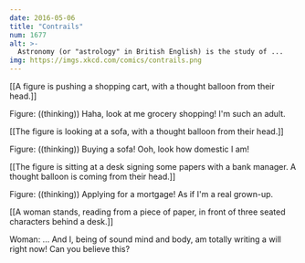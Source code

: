```yaml
---
date: 2016-05-06
title: "Contrails"
num: 1677
alt: >-
  Astronomy (or "astrology" in British English) is the study of ...
img: https://imgs.xkcd.com/comics/contrails.png
---
```

[[A figure is pushing a shopping cart, with a thought balloon from their head.]]

Figure: ((thinking)) Haha, look at me grocery shopping! I'm such an adult. 

[[The figure is looking at a sofa, with a thought balloon from their head.]]

Figure: ((thinking)) Buying a sofa! Ooh, look how domestic I am!

[[The figure is sitting at a desk signing some papers with a bank manager. A thought balloon is coming from their head.]]

Figure: ((thinking)) Applying for a mortgage! As if I'm a real grown-up.

[[A woman stands, reading from a piece of paper, in front of three seated characters behind a desk.]]

Woman: ... And I, being of sound mind and body, am totally writing a will right now! Can you believe this?

